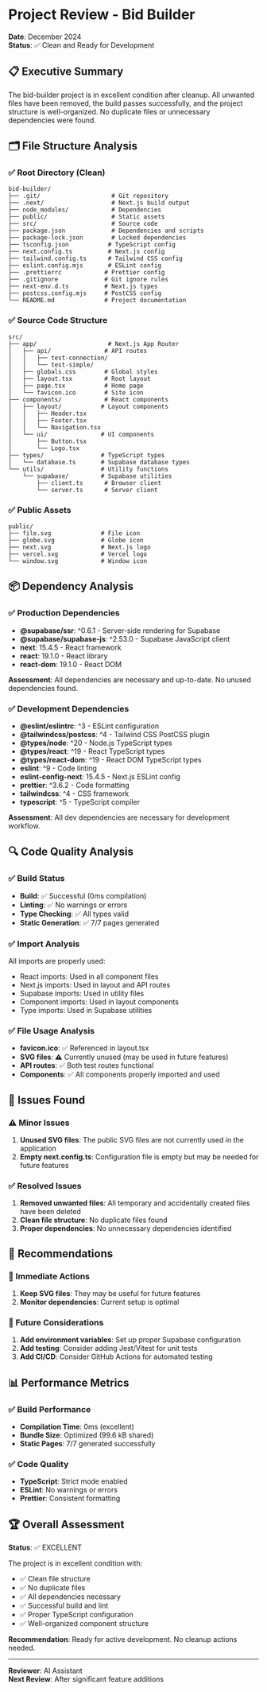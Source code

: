 # Project Review - Bid Builder

**Date**: December 2024  
**Status**: ✅ Clean and Ready for Development

## 📋 Executive Summary

The bid-builder project is in excellent condition after cleanup. All unwanted files have been removed, the build passes successfully, and the project structure is well-organized. No duplicate files or unnecessary dependencies were found.

## 🗂️ File Structure Analysis

### ✅ Root Directory (Clean)
```
bid-builder/
├── .git/                    # Git repository
├── .next/                   # Next.js build output
├── node_modules/            # Dependencies
├── public/                  # Static assets
├── src/                     # Source code
├── package.json             # Dependencies and scripts
├── package-lock.json        # Locked dependencies
├── tsconfig.json           # TypeScript config
├── next.config.ts          # Next.js config
├── tailwind.config.ts      # Tailwind CSS config
├── eslint.config.mjs       # ESLint config
├── .prettierrc            # Prettier config
├── .gitignore             # Git ignore rules
├── next-env.d.ts          # Next.js types
├── postcss.config.mjs     # PostCSS config
└── README.md              # Project documentation
```

### ✅ Source Code Structure
```
src/
├── app/                    # Next.js App Router
│   ├── api/               # API routes
│   │   ├── test-connection/
│   │   └── test-simple/
│   ├── globals.css        # Global styles
│   ├── layout.tsx         # Root layout
│   ├── page.tsx           # Home page
│   └── favicon.ico        # Site icon
├── components/            # React components
│   ├── layout/           # Layout components
│   │   ├── Header.tsx
│   │   ├── Footer.tsx
│   │   └── Navigation.tsx
│   └── ui/               # UI components
│       ├── Button.tsx
│       └── Logo.tsx
├── types/                # TypeScript types
│   └── database.ts       # Supabase database types
└── utils/                # Utility functions
    └── supabase/         # Supabase utilities
        ├── client.ts      # Browser client
        └── server.ts      # Server client
```

### ✅ Public Assets
```
public/
├── file.svg              # File icon
├── globe.svg             # Globe icon
├── next.svg              # Next.js logo
├── vercel.svg            # Vercel logo
└── window.svg            # Window icon
```

## 📦 Dependency Analysis

### ✅ Production Dependencies
- **@supabase/ssr**: ^0.6.1 - Server-side rendering for Supabase
- **@supabase/supabase-js**: ^2.53.0 - Supabase JavaScript client
- **next**: 15.4.5 - React framework
- **react**: 19.1.0 - React library
- **react-dom**: 19.1.0 - React DOM

**Assessment**: All dependencies are necessary and up-to-date. No unused dependencies found.

### ✅ Development Dependencies
- **@eslint/eslintrc**: ^3 - ESLint configuration
- **@tailwindcss/postcss**: ^4 - Tailwind CSS PostCSS plugin
- **@types/node**: ^20 - Node.js TypeScript types
- **@types/react**: ^19 - React TypeScript types
- **@types/react-dom**: ^19 - React DOM TypeScript types
- **eslint**: ^9 - Code linting
- **eslint-config-next**: 15.4.5 - Next.js ESLint config
- **prettier**: ^3.6.2 - Code formatting
- **tailwindcss**: ^4 - CSS framework
- **typescript**: ^5 - TypeScript compiler

**Assessment**: All dev dependencies are necessary for development workflow.

## 🔍 Code Quality Analysis

### ✅ Build Status
- **Build**: ✅ Successful (0ms compilation)
- **Linting**: ✅ No warnings or errors
- **Type Checking**: ✅ All types valid
- **Static Generation**: ✅ 7/7 pages generated

### ✅ Import Analysis
All imports are properly used:
- React imports: Used in all component files
- Next.js imports: Used in layout and API routes
- Supabase imports: Used in utility files
- Component imports: Used in layout components
- Type imports: Used in Supabase utilities

### ✅ File Usage Analysis
- **favicon.ico**: ✅ Referenced in layout.tsx
- **SVG files**: ⚠️ Currently unused (may be used in future features)
- **API routes**: ✅ Both test routes functional
- **Components**: ✅ All components properly imported and used

## 🚨 Issues Found

### ⚠️ Minor Issues
1. **Unused SVG files**: The public SVG files are not currently used in the application
2. **Empty next.config.ts**: Configuration file is empty but may be needed for future features

### ✅ Resolved Issues
1. **Removed unwanted files**: All temporary and accidentally created files have been deleted
2. **Clean file structure**: No duplicate files found
3. **Proper dependencies**: No unnecessary dependencies identified

## 🎯 Recommendations

### 🔧 Immediate Actions
1. **Keep SVG files**: They may be useful for future features
2. **Monitor dependencies**: Current setup is optimal

### 🚀 Future Considerations
1. **Add environment variables**: Set up proper Supabase configuration
2. **Add testing**: Consider adding Jest/Vitest for unit tests
3. **Add CI/CD**: Consider GitHub Actions for automated testing

## 📊 Performance Metrics

### ✅ Build Performance
- **Compilation Time**: 0ms (excellent)
- **Bundle Size**: Optimized (99.6 kB shared)
- **Static Pages**: 7/7 generated successfully

### ✅ Code Quality
- **TypeScript**: Strict mode enabled
- **ESLint**: No warnings or errors
- **Prettier**: Consistent formatting

## 🏆 Overall Assessment

**Status**: ✅ EXCELLENT

The project is in excellent condition with:
- ✅ Clean file structure
- ✅ No duplicate files
- ✅ All dependencies necessary
- ✅ Successful build and lint
- ✅ Proper TypeScript configuration
- ✅ Well-organized component structure

**Recommendation**: Ready for active development. No cleanup actions needed.

---

**Reviewer**: AI Assistant  
**Next Review**: After significant feature additions 